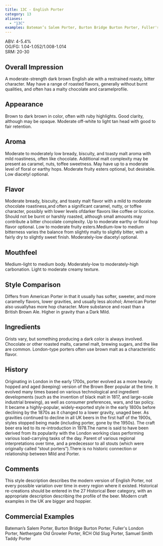 ```yaml
---
title: 13C - English Porter
category: 13
aliases: 
  - "13C"
examples: Bateman’s Salem Porter, Burton Bridge Burton Porter, Fuller's London Porter, Nethergate Old Growler Porter, RCH Old Slug Porter, Samuel Smith Taddy Porter
---
```


ABV: 4-5.4%  
OG/FG: 1.04-1.052/1.008-1.014  
SRM: 20-30  

## Overall Impression
A moderate-strength dark brown English ale with a restrained roasty, bitter character. May have a range of roasted flavors, generally without burnt qualities, and often has a malty chocolate and caramelprofile.

## Appearance
Brown to dark brown in color, often with ruby highlights. Good clarity, although may be opaque. Moderate off-white to light tan head with good to fair retention.

## Aroma
Moderate to moderately low bready, biscuity, and toasty malt aroma with mild roastiness, often like chocolate. Additional malt complexity may be present as caramel, nuts, toffee sweetness. May have up to a moderate level of floral or earthy hops. Moderate fruity esters optional, but desirable. Low diacetyl optional.

## Flavor
Moderate bready, biscuity, and toasty malt flavor with a mild to moderate chocolate roastiness,and often a significant caramel, nutty, or toffee character, possibly with lower levels ofdarker flavors like coffee or licorice. Should not be burnt or harshly roasted, although small amounts may contribute a bitter chocolate complexity. Up to moderate earthy or floral hop flavor optional. Low to moderate fruity esters.Medium-low to medium bitterness varies the balance from slightly malty to slightly bitter, with a fairly dry to slightly sweet finish. Moderately-low diacetyl optional.

## Mouthfeel
Medium-light to medium body. Moderately-low to moderately-high carbonation. Light to moderate creamy texture.

## Style Comparison
Differs from American Porter in that it usually has softer, sweeter, and more caramelly flavors, lower gravities, and usually less alcohol; American Porter also usuallyhas more hop character. More substance and roast than a British Brown Ale. Higher in gravity than a Dark Mild.

## Ingredients
Grists vary, but something producing a dark color is always involved. Chocolate or other roasted malts, caramel malt, brewing sugars, and the like are common. London-type porters often use brown malt as a characteristic flavor.

## History
Originating in London in the early 1700s, porter evolved as a more heavily hopped and aged (keeping) version of the Brown Beer popular at the time. It evolved many times based on various technological and ingredient developments (such as the invention of black malt in 1817, and large-scale industrial brewing), as well as consumer preferences, wars, and tax policy. It became a highly-popular, widely-exported style in the early 1800s before declining by the 1870s as it changed to a lower gravity, unaged beer. As gravities continued to decline in all UK beers in the first half of the 1900s, styles stopped being made (including porter, gone by the 1950s). The craft beer era led to its re-introduction in 1978.The name is said to have been derived from its popularity with the London working class performing various load-carrying tasks of the day. Parent of various regional interpretations over time, and a predecessor to all stouts (which were originally called “stout porters”).There is no historic connection or relationship between Mild and Porter.

## Comments
This style description describes the modern version of English Porter, not every possible variation over time in every region where it existed. Historical re-creations should be entered in the 27 Historical Beer category, with an appropriate description describing the profile of the beer. Modern craft examples in the UK are bigger and hoppier.

## Commercial Examples
Bateman’s Salem Porter, Burton Bridge Burton Porter, Fuller's London Porter, Nethergate Old Growler Porter, RCH Old Slug Porter, Samuel Smith Taddy Porter